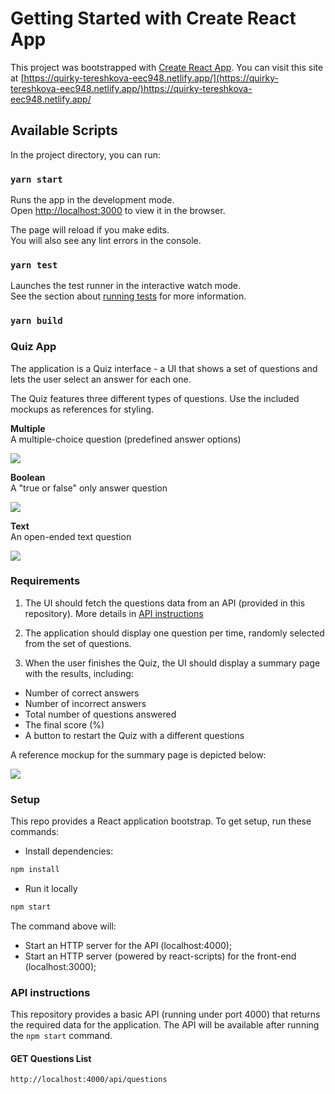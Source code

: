 # Getting Started with Create React App

This project was bootstrapped with [Create React App](https://github.com/facebook/create-react-app).
You can visit this site at [https://quirky-tereshkova-eec948.netlify.app/](https://quirky-tereshkova-eec948.netlify.app/)https://quirky-tereshkova-eec948.netlify.app/
## Available Scripts

In the project directory, you can run:

### `yarn start`

Runs the app in the development mode.\
Open [http://localhost:3000](http://localhost:3000) to view it in the browser.

The page will reload if you make edits.\
You will also see any lint errors in the console.

### `yarn test`

Launches the test runner in the interactive watch mode.\
See the section about [running tests](https://facebook.github.io/create-react-app/docs/running-tests) for more information.

### `yarn build`

### Quiz App

The application is a Quiz interface - a UI that shows a set of questions and lets the user select an answer for each one.

The Quiz features three different types of questions. Use the included mockups as references for styling.

**Multiple**   
A multiple-choice question (predefined answer options)

![](./mockups/multiple.png)


**Boolean**   
A "true or false" only answer question

![](./mockups/boolean.png)

**Text**   
An open-ended text question

![](./mockups/text.png)

### Requirements

1. The UI should fetch the questions data from an API (provided in this repository). More details in [API instructions](#api-instructions)

2. The application should display one question per time, randomly selected from the set of questions.  
   
3. When the user finishes the Quiz, the UI should display a summary page with the results, including:

- Number of correct answers
- Number of incorrect answers
- Total number of questions answered
- The final score (%)
- A button to restart the Quiz with a different questions

A reference mockup for the summary page is depicted below:

![](./mockups/summary.png)

### Setup

This repo provides a React application bootstrap. To get setup, run these commands:
 
- Install dependencies:

```sh
npm install
```

- Run it locally

```sh
npm start
```

The command above will:

- Start an HTTP server for the API (localhost:4000);
- Start an HTTP server (powered by react-scripts) for the front-end (localhost:3000);

### API instructions

This repository provides a basic API (running under port 4000) that returns the required data for the application.
The API will be available after running the `npm start` command.  

#### GET Questions List

`http://localhost:4000/api/questions`
